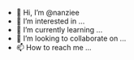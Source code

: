 - 👋 Hi, I’m @nanziee
- 👀 I’m interested in ...
- 🌱 I’m currently learning ...
- 💞️ I’m looking to collaborate on ...
- 📫 How to reach me ...

<!---
nanziee/nanziee is a ✨ special ✨ repository because its `README.md` (this file) appears on your GitHub profile.
You can click the Preview link to take a look at your changes.
--->
